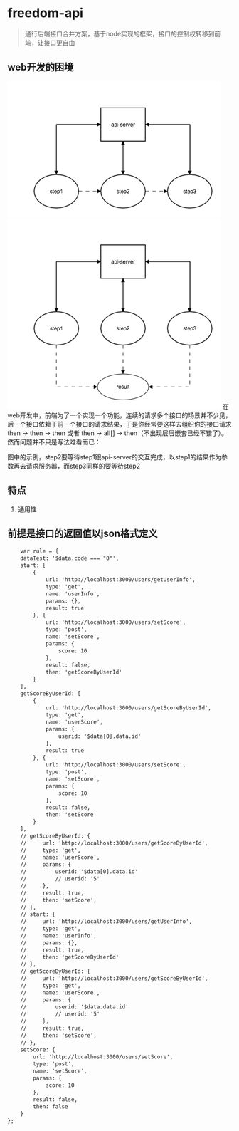 # freedom-api
>通行后端接口合并方案，基于node实现的框架，接口的控制权转移到前端，让接口更自由

## web开发的困境
![](https://github.com/zengwenfu/note/blob/master/images/server-api.png)
![](https://github.com/zengwenfu/note/blob/master/images/server-api-all.png)
在web开发中，前端为了一个实现一个功能，连续的请求多个接口的场景并不少见，后一个接口依赖于前一个接口的请求结果，于是你经常要这样去组织你的接口请求then -> then -> then 或者 then -> all[] -> then（不出现层层嵌套已经不错了）。然而问题并不只是写法难看而已：


图中的示例，step2要等待step1跟api-server的交互完成，以step1的结果作为参数再去请求服务器，而step3同样的要等待step2

## 特点
1. 通用性

## 前提是接口的返回值以json格式定义

```
    var rule = {
    dataTest: '$data.code === "0"',
    start: [
        {
            url: 'http://localhost:3000/users/getUserInfo',
            type: 'get',
            name: 'userInfo',
            params: {},
            result: true
        }, {
            url: 'http://localhost:3000/users/setScore',
            type: 'post',
            name: 'setScore',
            params: {
                score: 10
            },
            result: false,
            then: 'getScoreByUserId'
        }
    ],
    getScoreByUserId: [
        {
            url: 'http://localhost:3000/users/getScoreByUserId',
            type: 'get',
            name: 'userScore',
            params: {
                userid: '$data[0].data.id'
            },
            result: true
        }, {
            url: 'http://localhost:3000/users/setScore',
            type: 'post',
            name: 'setScore',
            params: {
                score: 10
            },
            result: false,
            then: 'setScore'
        }
    ],
    // getScoreByUserId: {
    //     url: 'http://localhost:3000/users/getScoreByUserId',
    //     type: 'get',
    //     name: 'userScore',
    //     params: {
    //         userid: '$data[0].data.id'
    //         // userid: '5'
    //     },
    //     result: true,
    //     then: 'setScore',
    // },
    // start: {
    //     url: 'http://localhost:3000/users/getUserInfo',
    //     type: 'get',
    //     name: 'userInfo',
    //     params: {},
    //     result: true,
    //     then: 'getScoreByUserId'
    // },
    // getScoreByUserId: {
    //     url: 'http://localhost:3000/users/getScoreByUserId',
    //     type: 'get',
    //     name: 'userScore',
    //     params: {
    //         userid: '$data.data.id'
    //         // userid: '5'
    //     },
    //     result: true,
    //     then: 'setScore',
    // },
    setScore: {
        url: 'http://localhost:3000/users/setScore',
        type: 'post',
        name: 'setScore',
        params: {
            score: 10
        },
        result: false,
        then: false
    }
};
```